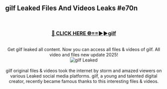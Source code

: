 ## gilf Leaked Files And Videos Leaks #e70n
<br>
<div align="center">
<h3><a href="https://watchclip.my.id/gilf" rel="nofollow">🔴 CLICK HERE 🌐==►►gilf</a></h3>
<br>
Get gilf leaked all content. Now you can access all files & videos of gilf. All video and files new update 2025!
<br>
<a href="https://watchclip.my.id/gilf" rel="nofollow" data-target="animated-image.originalLink"><img src="https://i.ibb.co.com/WyWwxjT/player-gif2.gif" alt="gilf Leaked" style="max-width: 100%; display: inline-block;" data-target="animated-image.originalImage"></a>
<br><br>
gilf original files & videos took the internet by storm and amazed viewers on various Leaked social media platforms. gilf, a young and talented digital creator, recently became famous thanks to this interesting files & videos.
</div>
<br>